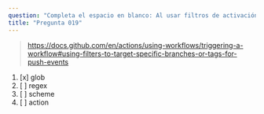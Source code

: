 ```yaml
---
question: "Completa el espacio en blanco: Al usar filtros de activación de eventos `push`, puedes usar patrones de <____> para dirigir múltiples ramas"
title: "Pregunta 019"
---
```


> https://docs.github.com/en/actions/using-workflows/triggering-a-workflow#using-filters-to-target-specific-branches-or-tags-for-push-events
1. [x] glob
1. [ ] regex
1. [ ] scheme
1. [ ] action


